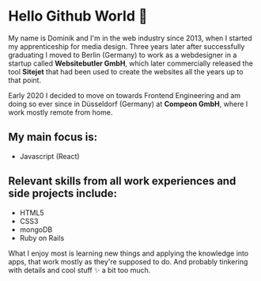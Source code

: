 # Hello Github World 👋

My name is Dominik and I'm in the web industry since 2013, when I started my apprenticeship for media design.
Three years later after successfully graduating I moved to Berlin (Germany) to work as a webdesigner in a startup called **Websitebutler GmbH**, which later commercially released the tool **Sitejet** that had been used to create the websites all the years up to that point.

Early 2020 I decided to move on towards Frontend Engineering and am doing so ever since in Düsseldorf (Germany) at **Compeon GmbH**, where I work mostly remote from home.

## My main focus is:
- Javascript (React)

## Relevant skills from all work experiences and side projects include:
- HTML5
- CSS3
- mongoDB
- Ruby on Rails

What I enjoy most is learning new things and applying the knowledge into apps, that work mostly as they're supposed to do. And probably tinkering with details and cool stuff ✨ a bit too much.

<!--
**DominikFischer86/DominikFischer86** is a ✨ _special_ ✨ repository because its `README.md` (this file) appears on your GitHub profile.

Here are some ideas to get you started:

- 🔭 I’m currently working on ...
- 🌱 I’m currently learning ...
- 👯 I’m looking to collaborate on ...
- 🤔 I’m looking for help with ...
- 💬 Ask me about ...
- 📫 How to reach me: ...
- 😄 Pronouns: ...
- ⚡ Fun fact: ...
-->
